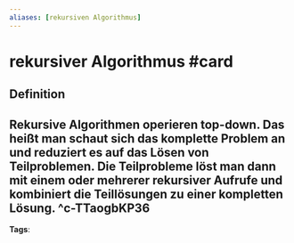 ```yaml
---
aliases: [rekursiven Algorithmus]
---
```


# rekursiver Algorithmus #card
## Definition
Rekursive Algorithmen operieren top-down. Das heißt man schaut sich das komplette Problem an und reduziert es auf das Lösen von Teilproblemen. Die Teilprobleme löst man dann mit einem oder mehrerer rekursiver Aufrufe und kombiniert die Teillösungen zu einer kompletten Lösung.
^c-TTaogbKP36
---
**Tags**: 
